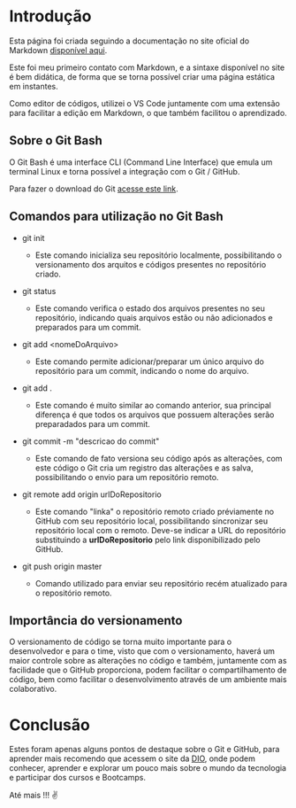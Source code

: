 
# Introdução

Esta página foi criada seguindo a documentação no site oficial do Markdown [disponível aqui](https://www.markdownguide.org/).

Este foi meu primeiro contato com Markdown, e a sintaxe disponível no site é bem didática, de forma que se torna possível criar uma página estática em instantes.

Como editor de códigos, utilizei o VS Code juntamente com uma extensão para facilitar a edição em Markdown, o que também facilitou o aprendizado.


## Sobre o Git Bash

O Git Bash é uma interface CLI (Command Line Interface) que emula um terminal Linux e torna possível a integração com o Git / GitHub.

Para fazer o download do Git [acesse este link](https://git-scm.com/downloads).


## Comandos para utilização no Git Bash

 - git init
     - Este comando inicializa seu repositório localmente, possibilitando o versionamento dos arquitos e códigos presentes no repositório criado.

 - git status
     - Este comando verifica o estado dos arquivos presentes no seu repositório, indicando quais arquivos estão ou não adicionados e preparados para um commit.

 - git add \<nomeDoArquivo>
     - Este comando permite adicionar/preparar um único arquivo do repositório para um commit, indicando o nome do arquivo.

 - git add .
     - Este comando é muito similar ao comando anterior, sua principal diferença é que todos os arquivos que possuem alterações serão preparadados para um commit.

 - git commit -m "descricao do commit"
     - Este comando de fato versiona seu código após as alterações, com este código o Git cria um registro das alterações e as salva, possibilitando o envio para um repositório remoto.

 - git remote add origin urlDoRepositorio
     - Este comando "linka" o repositório remoto criado préviamente no GitHub com seu repositório local, possibilitando sincronizar seu repositório local com o remoto. Deve-se indicar a URL do repositório substituindo a **urlDoRepositorio** pelo link disponibilizado pelo GitHub.

 - git push origin master
     - Comando utilizado para enviar seu repositório recém atualizado para o repositório remoto.


## Importância do versionamento

O versionamento de código se torna muito importante para o desenvolvedor e para o time, visto que com o versionamento, haverá um maior controle sobre as alterações no código e também, juntamente com as facilidade que o GitHub proporciona, podem facilitar o compartilhamento de código, bem como facilitar o desenvolvimento através de um ambiente mais colaborativo.


# Conclusão

Estes foram apenas alguns pontos de destaque sobre o Git e GitHub, para aprender mais recomendo que acessem o site da [DIO](https://www.dio.me/), onde podem conhecer, aprender e explorar um pouco mais sobre o mundo da tecnologia e participar dos cursos e Bootcamps.

Até mais !!! ✌